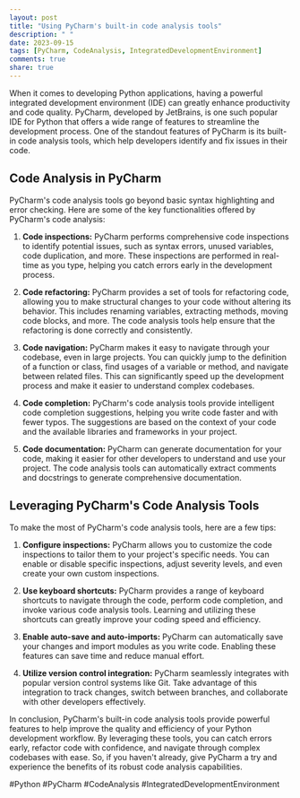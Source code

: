 ```yaml
---
layout: post
title: "Using PyCharm's built-in code analysis tools"
description: " "
date: 2023-09-15
tags: [PyCharm, CodeAnalysis, IntegratedDevelopmentEnvironment]
comments: true
share: true
---
```


When it comes to developing Python applications, having a powerful integrated development environment (IDE) can greatly enhance productivity and code quality. PyCharm, developed by JetBrains, is one such popular IDE for Python that offers a wide range of features to streamline the development process. One of the standout features of PyCharm is its built-in code analysis tools, which help developers identify and fix issues in their code.

## Code Analysis in PyCharm

PyCharm's code analysis tools go beyond basic syntax highlighting and error checking. Here are some of the key functionalities offered by PyCharm's code analysis:

1. **Code inspections:** PyCharm performs comprehensive code inspections to identify potential issues, such as syntax errors, unused variables, code duplication, and more. These inspections are performed in real-time as you type, helping you catch errors early in the development process.

2. **Code refactoring:** PyCharm provides a set of tools for refactoring code, allowing you to make structural changes to your code without altering its behavior. This includes renaming variables, extracting methods, moving code blocks, and more. The code analysis tools help ensure that the refactoring is done correctly and consistently.

3. **Code navigation:** PyCharm makes it easy to navigate through your codebase, even in large projects. You can quickly jump to the definition of a function or class, find usages of a variable or method, and navigate between related files. This can significantly speed up the development process and make it easier to understand complex codebases.

4. **Code completion:** PyCharm's code analysis tools provide intelligent code completion suggestions, helping you write code faster and with fewer typos. The suggestions are based on the context of your code and the available libraries and frameworks in your project.

5. **Code documentation:** PyCharm can generate documentation for your code, making it easier for other developers to understand and use your project. The code analysis tools can automatically extract comments and docstrings to generate comprehensive documentation.

## Leveraging PyCharm's Code Analysis Tools

To make the most of PyCharm's code analysis tools, here are a few tips:

1. **Configure inspections:** PyCharm allows you to customize the code inspections to tailor them to your project's specific needs. You can enable or disable specific inspections, adjust severity levels, and even create your own custom inspections.

2. **Use keyboard shortcuts:** PyCharm provides a range of keyboard shortcuts to navigate through the code, perform code completion, and invoke various code analysis tools. Learning and utilizing these shortcuts can greatly improve your coding speed and efficiency.

3. **Enable auto-save and auto-imports:** PyCharm can automatically save your changes and import modules as you write code. Enabling these features can save time and reduce manual effort.

4. **Utilize version control integration:** PyCharm seamlessly integrates with popular version control systems like Git. Take advantage of this integration to track changes, switch between branches, and collaborate with other developers effectively.

In conclusion, PyCharm's built-in code analysis tools provide powerful features to help improve the quality and efficiency of your Python development workflow. By leveraging these tools, you can catch errors early, refactor code with confidence, and navigate through complex codebases with ease. So, if you haven't already, give PyCharm a try and experience the benefits of its robust code analysis capabilities.

#Python #PyCharm #CodeAnalysis #IntegratedDevelopmentEnvironment